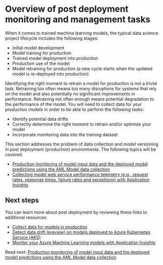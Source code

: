 # Overview of post deployment monitoring and management tasks

When it comes to trained machine learning models, the typical data science project lifecycle includes the following stages:

- Initial model development
- Model training for production
- Trained model deployment into production
- Production use of the model
- Model retraining for production (a new cycle starts when the updated model is re-deployed into production)

Identifying the right moment to retrain a model for production is not a trivial task. Retraining too often means too many disruptions for systems that rely on the model and also potentially no significant improvements in performance. Retraining not often enough means potential degradation to the performance of the model. You will need to collect data for your production models in order to be able to perform the following tasks:

- Identify potential data drifts
- Correctly determine the right moment to retrain and/or optimize your model
- Incorporate monitoring data into the training dataset

This section addresses the problem of data collection and model versioning in post deployment (production) environments. The following topics will be covered:

- [Production monitoring of model input data and the deployed model predictions using the AML Model data collection](./monitoring-data-collection.md)
- [Collecting model web service performance telemetry (e.g., request rates, response times, failure rates and exceptions) with Application Insights](./model-webservice-performance-telemetry.md)

## Next steps

You can learn more about post deployment by reviewing these links to additional resources:

- [Collect data for models in production](https://docs.microsoft.com/azure/machine-learning/service/how-to-enable-data-collection)
- [Detect data drift (preview) on models deployed to Azure Kubernetes Service (AKS)](https://docs.microsoft.com/azure/machine-learning/service/how-to-monitor-data-drift)
- [Monitor your Azure Machine Learning models with Application Insights](https://docs.microsoft.com/azure/machine-learning/service/how-to-enable-app-insights)

Read next: [Production monitoring of model input data and the deployed model predictions using the AML Model data collection](./monitoring-data-collection.md)
